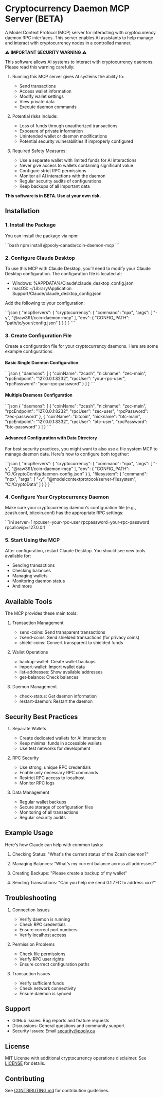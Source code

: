 # Cryptocurrency Daemon MCP Server (BETA)

A Model Context Protocol (MCP) server for interacting with cryptocurrency daemon RPC interfaces. This server enables AI assistants to help manage and interact with cryptocurrency nodes in a controlled manner.

⚠️ **IMPORTANT SECURITY WARNING** ⚠️

This software allows AI systems to interact with cryptocurrency daemons. Please read this warning carefully:

1. Running this MCP server gives AI systems the ability to:
   - Send transactions
   - Access wallet information
   - Modify wallet settings
   - View private data
   - Execute daemon commands

2. Potential risks include:
   - Loss of funds through unauthorized transactions
   - Exposure of private information
   - Unintended wallet or daemon modifications
   - Potential security vulnerabilities if improperly configured

3. Required Safety Measures:
   - Use a separate wallet with limited funds for AI interactions
   - Never give access to wallets containing significant value
   - Configure strict RPC permissions
   - Monitor all AI interactions with the daemon
   - Regular security audits of configurations
   - Keep backups of all important data

**This software is in BETA. Use at your own risk.**

## Installation

### 1. Install the Package

You can install the package via npm:

\`\`\`bash
npm install @pooly-canada/coin-daemon-mcp
\`\`\`

### 2. Configure Claude Desktop

To use this MCP with Claude Desktop, you'll need to modify your Claude Desktop configuration. The configuration file is located at:

- Windows: %APPDATA%\\Claude\\claude_desktop_config.json
- macOS: ~/Library/Application Support/Claude/claude_desktop_config.json

Add the following to your configuration:

\`\`\`json
{
  "mcpServers": {
    "cryptocurrency": {
      "command": "npx",
      "args": [
      "-y",
        "@raw391/coin-daemon-mcp"
      ],
      "env": {
        "CONFIG_PATH": "path/to/your/config.json"
      }
    }
  }
}
\`\`\`

### 3. Create Configuration File

Create a configuration file for your cryptocurrency daemons. Here are some example configurations:

#### Basic Single Daemon Configuration
\`\`\`json
{
  "daemons": [
    {
      "coinName": "zcash",
      "nickname": "zec-main",
      "rpcEndpoint": "127.0.0.1:8232",
      "rpcUser": "your-rpc-user",
      "rpcPassword": "your-rpc-password"
    }
  ]
}
\`\`\`

#### Multiple Daemons Configuration
\`\`\`json
{
  "daemons": [
    {
      "coinName": "zcash",
      "nickname": "zec-main",
      "rpcEndpoint": "127.0.0.1:8232",
      "rpcUser": "zec-user",
      "rpcPassword": "zec-password"
    },
    {
      "coinName": "bitcoin",
      "nickname": "btc-main",
      "rpcEndpoint": "127.0.0.1:8332",
      "rpcUser": "btc-user",
      "rpcPassword": "btc-password"
    }
  ]
}
\`\`\`

#### Advanced Configuration with Data Directory
For best security practices, you might want to also use a file system MCP to manage daemon data. Here's how to configure both together:

\`\`\`json
{
  "mcpServers": {
    "cryptocurrency": {
      "command": "npx",
      "args": [
        "-y",
        "@raw391/coin-daemon-mcp"
      ],
      "env": {
        "CONFIG_PATH": "C:/CryptoConfig/daemon-config.json"
      }
    },
    "filesystem": {
      "command": "npx",
      "args": [
        "-y",
        "@modelcontextprotocol/server-filesystem",
        "C:/CryptoData"
      ]
    }
  }
}
\`\`\`

### 4. Configure Your Cryptocurrency Daemon

Make sure your cryptocurrency daemon's configuration file (e.g., zcash.conf, bitcoin.conf) has the appropriate RPC settings:

\`\`\`ini
server=1
rpcuser=your-rpc-user
rpcpassword=your-rpc-password
rpcallowip=127.0.0.1
\`\`\`

### 5. Start Using the MCP

After configuration, restart Claude Desktop. You should see new tools available for:
- Sending transactions
- Checking balances
- Managing wallets
- Monitoring daemon status
- And more

## Available Tools

The MCP provides these main tools:

1. Transaction Management
   - send-coins: Send transparent transactions
   - zsend-coins: Send shielded transactions (for privacy coins)
   - shield-coins: Convert transparent to shielded funds

2. Wallet Operations
   - backup-wallet: Create wallet backups
   - import-wallet: Import wallet data
   - list-addresses: Show available addresses
   - get-balance: Check balances

3. Daemon Management
   - check-status: Get daemon information
   - restart-daemon: Restart the daemon

## Security Best Practices

1. Separate Wallets
   - Create dedicated wallets for AI interactions
   - Keep minimal funds in accessible wallets
   - Use test networks for development

2. RPC Security
   - Use strong, unique RPC credentials
   - Enable only necessary RPC commands
   - Restrict RPC access to localhost
   - Monitor RPC logs

3. Data Management
   - Regular wallet backups
   - Secure storage of configuration files
   - Monitoring of all transactions
   - Regular security audits

## Example Usage

Here's how Claude can help with common tasks:

1. Checking Status:
   "What's the current status of the Zcash daemon?"

2. Managing Balances:
   "What's my current balance across all addresses?"

3. Creating Backups:
   "Please create a backup of my wallet"

4. Sending Transactions:
   "Can you help me send 0.1 ZEC to address xxx?"

## Troubleshooting

1. Connection Issues
   - Verify daemon is running
   - Check RPC credentials
   - Ensure correct port numbers
   - Verify localhost access

2. Permission Problems
   - Check file permissions
   - Verify RPC user rights
   - Ensure correct configuration paths

3. Transaction Issues
   - Verify sufficient funds
   - Check network connectivity
   - Ensure daemon is synced

## Support

- GitHub Issues: Bug reports and feature requests
- Discussions: General questions and community support
- Security Issues: Email security@pooly.ca

## License

MIT License with additional cryptocurrency operations disclaimer. See [LICENSE](LICENSE) for details.

## Contributing

See [CONTRIBUTING.md](CONTRIBUTING.md) for contribution guidelines.
